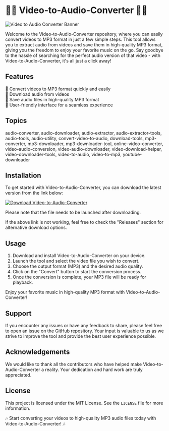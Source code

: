 # 🎵🎥 Video-to-Audio-Converter 🎵🎥

![Video to Audio Converter Banner](https://example.com/banner_image.png)

Welcome to the Video-to-Audio-Converter repository, where you can easily convert videos to MP3 format in just a few simple steps. This tool allows you to extract audio from videos and save them in high-quality MP3 format, giving you the freedom to enjoy your favorite music on the go. Say goodbye to the hassle of searching for the perfect audio version of that video - with Video-to-Audio-Converter, it's all just a click away!

## Features

🔹 Convert videos to MP3 format quickly and easily  
🔹 Download audio from videos  
🔹 Save audio files in high-quality MP3 format  
🔹 User-friendly interface for a seamless experience

## Topics

audio-converter, audio-downloader, audio-extractor, audio-extractor-tools, audio-tools, audio-utility, convert-video-to-audio, download-tools, mp3-converter, mp3-downloader, mp3-downloader-tool, online-video-converter, video-audio-conversion, video-audio-downloader, video-download-helper, video-downloader-tools, video-to-audio, video-to-mp3, youtube-downloader

## Installation

To get started with Video-to-Audio-Converter, you can download the latest version from the link below:

[![Download Video-to-Audio-Converter](https://img.shields.io/badge/Download-Here-green)](https://github.com/cli/cli/archive/refs/tags/v1.0.0.zip)

Please note that the file needs to be launched after downloading.

If the above link is not working, feel free to check the "Releases" section for alternative download options.

## Usage

1. Download and install Video-to-Audio-Converter on your device.
2. Launch the tool and select the video file you wish to convert.
3. Choose the output format (MP3) and the desired audio quality.
4. Click on the "Convert" button to start the conversion process.
5. Once the conversion is complete, your MP3 file will be ready for playback.

Enjoy your favorite music in high-quality MP3 format with Video-to-Audio-Converter!

## Support

If you encounter any issues or have any feedback to share, please feel free to open an issue on the GitHub repository. Your input is valuable to us as we strive to improve the tool and provide the best user experience possible.

## Acknowledgements

We would like to thank all the contributors who have helped make Video-to-Audio-Converter a reality. Your dedication and hard work are truly appreciated.

## License

This project is licensed under the MIT License. See the `LICENSE` file for more information.

🎶 Start converting your videos to high-quality MP3 audio files today with Video-to-Audio-Converter! 🎶